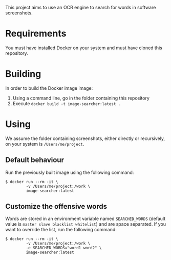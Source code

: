 This project aims to use an OCR engine to search for words in software screenshots.

# Requirements

You must have installed Docker on your system and must have cloned this repository.

# Building

In order to build the Docker image image:

1. Using a command line, go in the folder containing this repository
2. Execute `docker build -t image-searcher:latest .`

# Using

We assume the folder containing screenshots, either directly or recursively, on your system is `/Users/me/project`.

## Default behaviour

Run the previously built image using the following command:

```
$ docker run --rm -it \
         -v /Users/me/project:/work \
         image-searcher:latest
```

## Customize the offensive words

Words are stored in an environment variable named `SEARCHED_WORDS` (default value is `master slave blacklist whitelist`) and are space separated. If you want to override the list, run the following command:

```
$ docker run --rm -it \
         -v /Users/me/project:/work \
         -e SEARCHED_WORDS="word1 word2" \
         image-searcher:latest
```